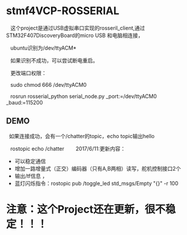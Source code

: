 # stmf4VCP-ROSSERIAL
    这个project是通过USB虚拟串口实现的rosseril_client,通过STM32F407DiscoveryBoard的micro USB 和电脑相连接，
    
    ubuntu识别为/dev/ttyACM*
    
    如果识别不成功，可以尝试断电重启。
    
    更改端口权限：
    
    sudo chmod 666 /dev/ttyACM0
    
    rosrun rosserial_python serial_node.py _port:=/dev/ttyACM0 _baud:=115200
   
## DEMO
    如果连接成功，会有一个/chatter的topic，echo topic输出hello
    
    rostopic echo /chatter
    
    2017/6/11:更新内容：
* 可以稳定通信
* 增加一路增量式（正交）编码器（只有A,B两相）读写，舵机控制接口2个
* 输出/tf信息 ， 
* 蓝灯闪烁指令：rostopic pub /toggle_led std_msgs/Empty "{}" -r 100 
# 注意：这个Project还在更新，很不稳定！！！
